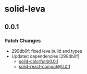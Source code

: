 # solid-leva

## 0.0.1
### Patch Changes

- 299db0f: fixed leva build and types
- Updated dependencies [299db0f]
  - solid-colorful@0.0.1
  - solid-react-compat@0.0.1
